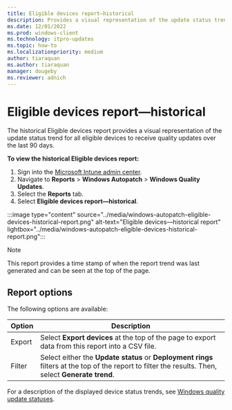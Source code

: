 ```yaml
---
title: Eligible devices report—historical
description: Provides a visual representation of the update status trend for all eligible devices to receive quality updates over the last 90 days.
ms.date: 12/01/2022
ms.prod: windows-client
ms.technology: itpro-updates
ms.topic: how-to
ms.localizationpriority: medium
author: tiaraquan
ms.author: tiaraquan
manager: dougeby
ms.reviewer: adnich
---
```


# Eligible devices report—historical

The historical Eligible devices report provides a visual representation of the update status trend for all eligible devices to receive quality updates over the last 90 days.

**To view the historical Eligible devices report:**

1. Sign into the [Microsoft Intune admin center](https://go.microsoft.com/fwlink/?linkid=2109431).
1. Navigate to **Reports** > **Windows Autopatch** > **Windows Quality Updates**.
1. Select the **Reports** tab.
1. Select **Eligible devices report—historical**.

:::image type="content" source="../media/windows-autopatch-eligible-devices-historical-report.png" alt-text="Eligible devices—historical report" lightbox="../media/windows-autopatch-eligible-devices-historical-report.png":::

> [!NOTE]
> This report provides a time stamp of when the report trend was last generated and can be seen at the top of the page.

## Report options

The following options are available:

| Option | Description |
| ----- | ----- |
| Export | Select **Export devices** at the top of the page to export data from this report into a CSV file. |
| Filter | Select either the **Update status** or **Deployment rings** filters at the top of the report to filter the results. Then, select **Generate trend**. |

For a description of the displayed device status trends, see [Windows quality update statuses](windows-autopatch-windows-quality-update-reports-overview.md#windows-quality-update-statuses).
